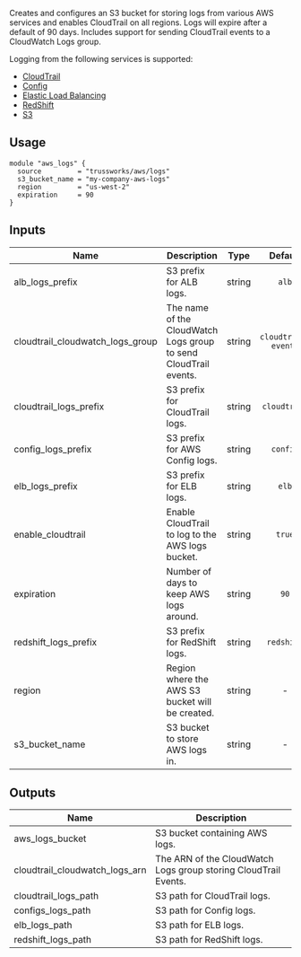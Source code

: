 Creates and configures an S3 bucket for storing logs from various AWS
services and enables CloudTrail on all regions. Logs will expire after a
default of 90 days. Includes support for sending CloudTrail events to a
CloudWatch Logs group.

Logging from the following services is supported:

* [CloudTrail](https://aws.amazon.com/cloudtrail/)
* [Config](https://aws.amazon.com/config/)
* [Elastic Load Balancing](https://aws.amazon.com/elasticloadbalancing/)
* [RedShift](https://aws.amazon.com/redshift/)
* [S3](https://aws.amazon.com/s3/)

## Usage

    module "aws_logs" {
      source         = "trussworks/aws/logs"
      s3_bucket_name = "my-company-aws-logs"
      region         = "us-west-2"
      expiration     = 90
    }


## Inputs

| Name | Description | Type | Default | Required |
|------|-------------|:----:|:-----:|:-----:|
| alb_logs_prefix | S3 prefix for ALB logs. | string | `alb` | no |
| cloudtrail_cloudwatch_logs_group | The name of the CloudWatch Logs group to send CloudTrail events. | string | `cloudtrail-events` | no |
| cloudtrail_logs_prefix | S3 prefix for CloudTrail logs. | string | `cloudtrail` | no |
| config_logs_prefix | S3 prefix for AWS Config logs. | string | `config` | no |
| elb_logs_prefix | S3 prefix for ELB logs. | string | `elb` | no |
| enable_cloudtrail | Enable CloudTrail to log to the AWS logs bucket. | string | `true` | no |
| expiration | Number of days to keep AWS logs around. | string | `90` | no |
| redshift_logs_prefix | S3 prefix for RedShift logs. | string | `redshift` | no |
| region | Region where the AWS S3 bucket will be created. | string | - | yes |
| s3_bucket_name | S3 bucket to store AWS logs in. | string | - | yes |

## Outputs

| Name | Description |
|------|-------------|
| aws_logs_bucket | S3 bucket containing AWS logs. |
| cloudtrail_cloudwatch_logs_arn | The ARN of the CloudWatch Logs group storing CloudTrail Events. |
| cloudtrail_logs_path | S3 path for CloudTrail logs. |
| configs_logs_path | S3 path for Config logs. |
| elb_logs_path | S3 path for ELB logs. |
| redshift_logs_path | S3 path for RedShift logs. |

